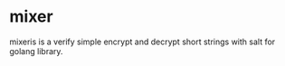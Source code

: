 # mixer
mixeris is a verify simple  encrypt and decrypt short strings with salt for golang library.
